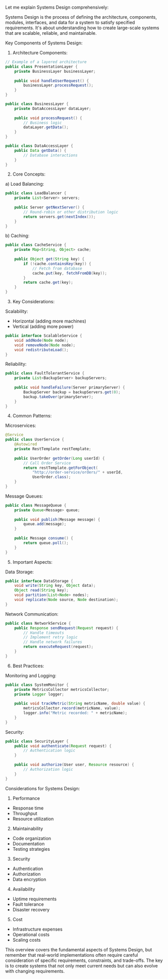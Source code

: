 Let me explain Systems Design comprehensively:

Systems Design is the process of defining the architecture, components, modules, interfaces, and data for a system to satisfy specified requirements. It's about understanding how to create large-scale systems that are scalable, reliable, and maintainable.

Key Components of Systems Design:

1. Architecture Components:
```java
// Example of a layered architecture
public class PresentationLayer {
    private BusinessLayer businessLayer;
    
    public void handleUserRequest() {
        businessLayer.processRequest();
    }
}

public class BusinessLayer {
    private DataAccessLayer dataLayer;
    
    public void processRequest() {
        // Business logic
        dataLayer.getData();
    }
}

public class DataAccessLayer {
    public Data getData() {
        // Database interactions
    }
}
```

2. Core Concepts:

a) Load Balancing:
```java
public class LoadBalancer {
    private List<Server> servers;
    
    public Server getNextServer() {
        // Round-robin or other distribution logic
        return servers.get(nextIndex());
    }
}
```

b) Caching:
```java
public class CacheService {
    private Map<String, Object> cache;
    
    public Object get(String key) {
        if (!cache.containsKey(key)) {
            // Fetch from database
            cache.put(key, fetchFromDB(key));
        }
        return cache.get(key);
    }
}
```

3. Key Considerations:

Scalability:
- Horizontal (adding more machines)
- Vertical (adding more power)
```java
public interface ScalableService {
    void addNode(Node node);
    void removeNode(Node node);
    void redistributeLoad();
}
```

Reliability:
```java
public class FaultTolerantService {
    private List<BackupServer> backupServers;
    
    public void handleFailure(Server primaryServer) {
        BackupServer backup = backupServers.get(0);
        backup.takeOver(primaryServer);
    }
}
```

4. Common Patterns:

Microservices:
```java
@Service
public class UserService {
    @Autowired
    private RestTemplate restTemplate;
    
    public UserOrder getOrder(Long userId) {
        // Call Order Service
        return restTemplate.getForObject(
            "http://order-service/orders/" + userId,
            UserOrder.class);
    }
}
```

Message Queues:
```java
public class MessageQueue {
    private Queue<Message> queue;
    
    public void publish(Message message) {
        queue.add(message);
    }
    
    public Message consume() {
        return queue.poll();
    }
}
```

5. Important Aspects:

Data Storage:
```java
public interface DataStorage {
    void write(String key, Object data);
    Object read(String key);
    void partition(List<Node> nodes);
    void replicate(Node source, Node destination);
}
```

Network Communication:
```java
public class NetworkService {
    public Response sendRequest(Request request) {
        // Handle timeouts
        // Implement retry logic
        // Handle network failures
        return executeRequest(request);
    }
}
```

6. Best Practices:

Monitoring and Logging:
```java
public class SystemMonitor {
    private MetricsCollector metricsCollector;
    private Logger logger;
    
    public void trackMetric(String metricName, double value) {
        metricsCollector.record(metricName, value);
        logger.info("Metric recorded: " + metricName);
    }
}
```

Security:
```java
public class SecurityLayer {
    public void authenticate(Request request) {
        // Authentication logic
    }
    
    public void authorize(User user, Resource resource) {
        // Authorization logic
    }
}
```

Considerations for Systems Design:

1. Performance
- Response time
- Throughput
- Resource utilization

2. Maintainability
- Code organization
- Documentation
- Testing strategies

3. Security
- Authentication
- Authorization
- Data encryption

4. Availability
- Uptime requirements
- Fault tolerance
- Disaster recovery

5. Cost
- Infrastructure expenses
- Operational costs
- Scaling costs

This overview covers the fundamental aspects of Systems Design, but remember that real-world implementations often require careful consideration of specific requirements, constraints, and trade-offs. The key is to create systems that not only meet current needs but can also evolve with changing requirements.
